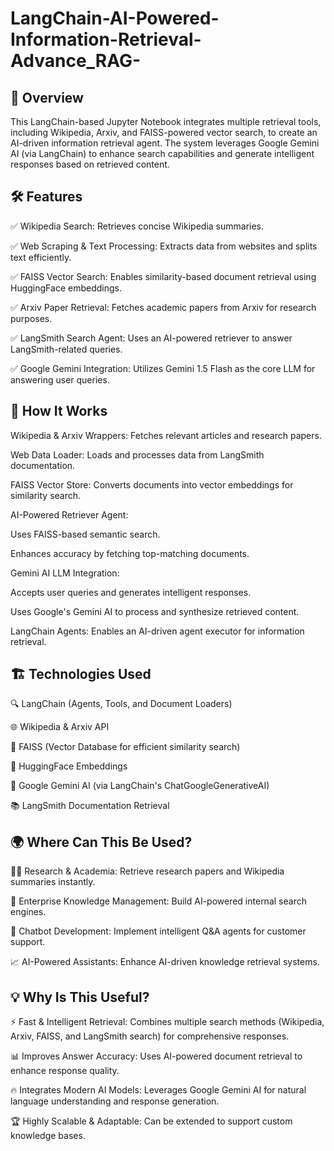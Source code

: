# LangChain-AI-Powered-Information-Retrieval-Advance_RAG-

## 🚀 Overview

This LangChain-based Jupyter Notebook integrates multiple retrieval tools, including Wikipedia, Arxiv, and FAISS-powered vector search, to create an AI-driven information retrieval agent. The system leverages Google Gemini AI (via LangChain) to enhance search capabilities and generate intelligent responses based on retrieved content.

## 🛠 Features

✅ Wikipedia Search: Retrieves concise Wikipedia summaries.

✅ Web Scraping & Text Processing: Extracts data from websites and splits text efficiently.

✅ FAISS Vector Search: Enables similarity-based document retrieval using HuggingFace embeddings.

✅ Arxiv Paper Retrieval: Fetches academic papers from Arxiv for research purposes.

✅ LangSmith Search Agent: Uses an AI-powered retriever to answer LangSmith-related queries.

✅ Google Gemini Integration: Utilizes Gemini 1.5 Flash as the core LLM for answering user queries.

## 🔧 How It Works

Wikipedia & Arxiv Wrappers: Fetches relevant articles and research papers.

Web Data Loader: Loads and processes data from LangSmith documentation.

FAISS Vector Store: Converts documents into vector embeddings for similarity search.

AI-Powered Retriever Agent:

Uses FAISS-based semantic search.

Enhances accuracy by fetching top-matching documents.

Gemini AI LLM Integration:

Accepts user queries and generates intelligent responses.

Uses Google's Gemini AI to process and synthesize retrieved content.

LangChain Agents: Enables an AI-driven agent executor for information retrieval.

## 🏗 Technologies Used

🔍 LangChain (Agents, Tools, and Document Loaders)

🌐 Wikipedia & Arxiv API

🔢 FAISS (Vector Database for efficient similarity search)

🧠 HuggingFace Embeddings

🤖 Google Gemini AI (via LangChain's ChatGoogleGenerativeAI)

📚 LangSmith Documentation Retrieval

## 🌍 Where Can This Be Used?

🧑‍🎓 Research & Academia: Retrieve research papers and Wikipedia summaries instantly.

🏢 Enterprise Knowledge Management: Build AI-powered internal search engines.

🤖 Chatbot Development: Implement intelligent Q&A agents for customer support.

📈 AI-Powered Assistants: Enhance AI-driven knowledge retrieval systems.

## 💡 Why Is This Useful?

⚡ Fast & Intelligent Retrieval: Combines multiple search methods (Wikipedia, Arxiv, FAISS, and LangSmith search) for comprehensive responses.

📊 Improves Answer Accuracy: Uses AI-powered document retrieval to enhance response quality.

🔥 Integrates Modern AI Models: Leverages Google Gemini AI for natural language understanding and response generation.

🏆 Highly Scalable & Adaptable: Can be extended to support custom knowledge bases.

